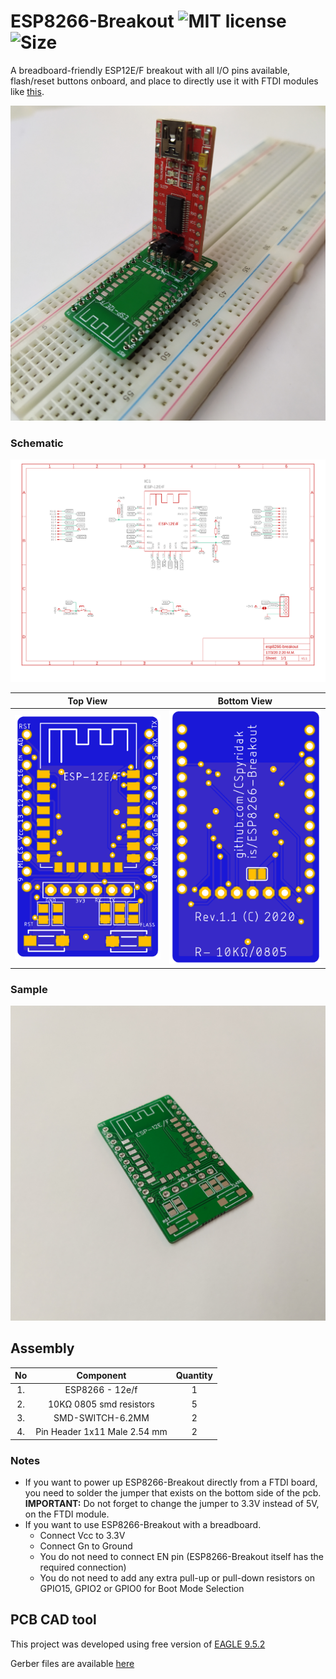 # ESP8266-Breakout ![MIT license](https://img.shields.io/github/license/CSpyridakis/ESP8266-Breakout?style=plastic) ![Size](https://img.shields.io/github/repo-size/CSpyridakis/ESP8266-Breakout?style=plastic)

A breadboard-friendly ESP12E/F breakout with all I/O pins available, flash/reset buttons onboard, and place to directly use it with FTDI modules like [this](https://www.banggood.com/FT232RL-FTDI-USB-To-TTL-Serial-Converter-Adapter-Module-p-917226.html?rmmds=buy&cur_warehouse=CN).

![ESP-Breakout-Breadboard](doc/ESP8266-Breakout-Breadboard.jpg)

### Schematic
![Schematic](doc/schematic.png)

|Top View             |  Bottom View              |
|:-------------------:|:-------------------------:|
| ![Top](doc/top.png) | ![Bottom](doc/bottom.png) |

### Sample
![PCB](doc/ESP8266-Breakout.jpg)

## Assembly 
| No  |   Component   |    Quantity      |
|:---:|:-------------:|:----------------:|
| 1.  |      ESP8266 - 12e/f         | 1 | 
| 2.  |    10KΩ 0805 smd resistors   | 5 | 
| 3.  |      SMD-SWITCH-6.2MM        | 2 |
| 4.  | Pin Header 1x11 Male 2.54 mm | 2 |

### Notes
* If you want to power up ESP8266-Breakout directly from a FTDI board, you need to solder the jumper that exists on the bottom side of the pcb. **IMPORTANT:** Do not forget to change the jumper to 3.3V instead of 5V, on the FTDI module.
* If you want to use ESP8266-Breakout with a breadboard.
  - Connect Vcc to 3.3V
  - Connect Gn to Ground
  - You do not need to connect EN pin (ESP8266-Breakout itself has the required connection)
  - You do not need to add any extra pull-up or pull-down resistors on GPIO15, GPIO2 or GPIO0 for Boot Mode Selection

## PCB CAD tool
This project was developed using free version of  [EAGLE 9.5.2](https://www.autodesk.com/products/eagle/overview)

Gerber files are available [here](pcb/gerber/)
